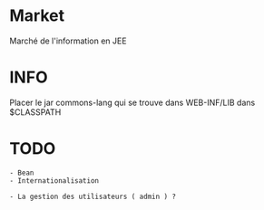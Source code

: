 Market
======

Marché de l'information en JEE




INFO
====

Placer le jar commons-lang qui se trouve dans WEB-INF/LIB dans $CLASSPATH




TODO
====

	- Bean
	- Internationalisation

	- La gestion des utilisateurs ( admin ) ?
